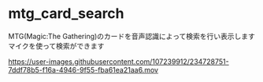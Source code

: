 # mtg_card_search

MTG(Magic:The Gathering)のカードを音声認識によって検索を行い表示します
マイクを使って検索ができます

https://user-images.githubusercontent.com/107239912/234728751-7ddf78b5-f16a-4946-9f55-fba61ea21aa6.mov

